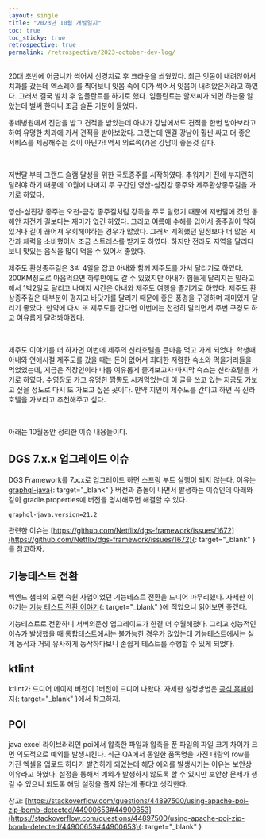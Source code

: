 ```yaml
---
layout: single
title: "2023년 10월 개발일지"
toc: true
toc_sticky: true
retrospective: true
permalink: /retrospective/2023-october-dev-log/
---
```


20대 초반에 어금니가 썩어서 신경치료 후 크라운을 씌웠었다. 최근 잇몸이 내려앉아서 치과를 갔는데 엑스레이를 찍어보니 잇몸 속에 이가 썩어서 잇몸이 내려앉은거라고 하였다. 그래서 결국 발치 후 임플란트를 하기로 했다. 임플란트는 할저씨가 되면 하는줄 알았는데 벌써 한다니 조금 슬픈 기분이 들었다.

동네병원에서 진단을 받고 견적을 받았는데 아내가 강남에서도 견적을 한번 받아보라고 하여 유명한 치과에 가서 견적을 받아보았다. 그랬는데 왠걸 강남이 훨씬 싸고 더 좋은 서비스를 제공해주는 것이 아닌가! 역시 의료쪽(?)은 강남이 좋은것 같다.

<br/>

저번달 부터 그랜드 슬램 달성을 위한 국토종주를 시작하였다. 추워지기 전에 부지런히 달려야 하기 때문에 10월에 나머지 두 구간인 영산-섬진강 종주와 제주환상종주길을 가기로 하였다.

영산-섬진강 종주는 오천-금강 종주길처럼 강둑을 주로 달렸기 때문에 저번달에 갔던 동해안 자전거 길보다는 재미가 없긴 하였다. 그리고 여름에 수해를 입어서 종주길이 막혀 있거나 길이 끊어져 우회해야하는 경우가 많았다. 그래서 계획했던 일정보다 더 많은 시간과 체력을 소비했어서 조금 스트레스를 받기도 하였다. 하지만 전라도 지역을 달리다 보니 맛있는 음식을 많이 먹을 수 있어서 좋았다.

제주도 환상종주길은 3박 4일을 잡고 아내와 함께 제주도를 가서 달리기로 하였다. 200KM정도로 마음먹으면 하루만에도 갈 수 있었지만 아내가 힘들게 달리지는 말라고 해서 1박2일로 달리고 나머지 시간은 아내와 제주도 여행을 즐기기로 하였다. 제주도 환상종주길은 대부분이 평지고 바닷가를 달리기 때문에 좋은 풍경을 구경하며 재미있게 달리기 좋았다. 만약에 다시 또 제주도를 간다면 이번에는 천천히 달리면서 주변 구경도 하고 여유롭게 달려봐야겠다.

<br/>

제주도 이야기를 더 하자면 이번에 제주의 신라호텔을 큰마음 먹고 가게 되었다. 학생때 아내와 연애시절 제주도를 갔을 때는 돈이 없어서 최대한 저렴한 숙소와 먹을거리들을 먹었었는데, 지금은 직장인이라 나름 여유롭게 즐겨보고자 마지막 숙소는 신라호텔을 가기로 하였다. 수영장도 가고 유명한 짬뽕도 시켜먹었는데 이 글을 쓰고 있는 지금도 가보고 싶을 정도로 다시 또 가보고 싶은 곳이다. 만약 지인이 제주도를 간다고 하면 꼭 신라호텔을 가보라고 추천해주고 싶다.

<br/>

아래는 10월동안 정리한 이슈 내용들이다.

## DGS 7.x.x 업그레이드 이슈

DGS Framework를 7.x.x로 업그레이드 하면 스프링 부트 실행이 되지 않는다. 이유는 [graphql-java](https://github.com/graphql-java/graphql-java){: target="\_blank" } 버전과 충돌이 나면서 발생하는 이슈인데 아래와 같이 gradle.properties에 버전을 명시해주면 해결할 수 있다.

```
graphql-java.version=21.2
```

관련한 이슈는 [https://github.com/Netflix/dgs-framework/issues/1672](https://github.com/Netflix/dgs-framework/issues/1672){: target="\_blank" }를 참고하자.

## 기능테스트 전환

백엔드 챕터의 오랜 숙원 사업이었던 기능테스트 전환을 드디어 마무리했다. 자세한 이야기는 [기능 테스트 전환 이야기](https://spoqa.github.io/2023/10/20/functional-testing-converting-story.html){: target="\_blank" }에 적었으니 읽어보면 좋겠다.

기능테스트로 전환하니 서버의존성 업그레이드가 한결 더 수월해졌다. 그리고 성능적인 이슈가 발생했을 때 통합테스트에서는 불가능한 경우가 많았는데 기능테스트에서는 실제 동작과 거의 유사하게 동작하다보니 손쉽게 테스트를 수행할 수 있게 되었다.

## ktlint

ktlint가 드디어 메이저 버전이 1버전이 드디어 나왔다. 자세한 설정방법은 [공식 홈페이지](https://pinterest.github.io/ktlint/0.49.1/rules/configuration-ktlint/){: target="\_blank" }에서 참고하자.

## POI

java excel 라이브러리인 poi에서 압축한 파일과 압축을 푼 파일의 파일 크기 차이가 크면 의도적으로 예외를 발생시킨다. 최근 QA에서 동일한 품목명을 가진 대량의 row를 가진 엑셀을 업로드 하다가 발견하게 되었는데 해당 예외를 발생시키는 이유는 보안상 이유라고 하였다. 설정을 통해서 예외가 발생하지 않도록 할 수 있지만 보안상 문제가 생길 수 있으니 되도록 해당 설정을 풀지 않는게 좋다고 생각한다.

참고: [https://stackoverflow.com/questions/44897500/using-apache-poi-zip-bomb-detected/44900653#44900653](https://stackoverflow.com/questions/44897500/using-apache-poi-zip-bomb-detected/44900653#44900653){: target="\_blank" }
